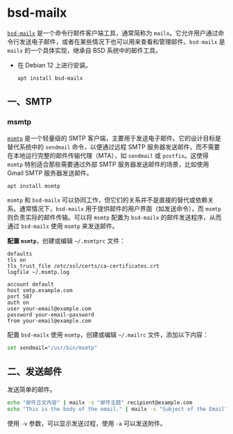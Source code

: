 # bsd-mailx

[`bsd-mailx`](https://packages.debian.org/bookworm/bsd-mailx) 是一个命令行邮件客户端工具，通常简称为 `mailx`。它允许用户通过命令行发送电子邮件，或者在某些情况下也可以用来查看和管理邮件。`bsd-mailx` 是 `mailx` 的一个具体实现，继承自 BSD 系统中的邮件工具。

- 在 Debian 12 上进行安装。

  ```sh
  apt install bsd-mailx
  ```

## 一、SMTP

### msmtp

[`msmtp`](https://packages.debian.org/bookworm/msmtp) 是一个轻量级的 SMTP 客户端，主要用于发送电子邮件。它的设计目标是替代系统中的 `sendmail` 命令，以便通过远程 SMTP 服务器发送邮件，而不需要在本地运行完整的邮件传输代理（MTA），如 `sendmail` 或 `postfix`。这使得 `msmtp` 特别适合那些需要通过外部 SMTP 服务器发送邮件的场景，比如使用 Gmail SMTP 服务器发送邮件。

```sh
apt install msmtp
```

`msmtp` 和 `bsd-mailx` 可以协同工作，但它们的关系并不是直接的替代或依赖关系。通常情况下，`bsd-mailx` 用于提供邮件的用户界面（如发送命令），而 `msmtp` 则负责实际的邮件传输。可以将 `msmtp` 配置为 `bsd-mailx` 的邮件发送程序，从而通过 `bsd-mailx` 使用 `msmtp` 来发送邮件。

**配置 `msmtp`**，创建或编辑 `~/.msmtprc` 文件：

```
defaults
tls on
tls_trust_file /etc/ssl/certs/ca-certificates.crt
logfile ~/.msmtp.log

account default
host smtp.example.com
port 587
auth on
user your-email@example.com
password your-email-password
from your-email@example.com
```

配置 `bsd-mailx` 使用 `msmtp`，创建或编辑 `~/.mailrc` 文件，添加以下内容：

```sh
set sendmail="/usr/bin/msmtp"
```

## 二、发送邮件

发送简单的邮件。

```sh
echo "邮件正文内容" | mailx -s "邮件主题" recipient@example.com
echo "This is the body of the email." | mailx -s "Subject of the Email" recipient@example.com
```

使用 `-v` 参数，可以显示发送过程，使用 `-a` 可以发送附件。

